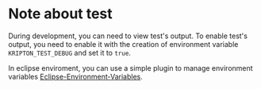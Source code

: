 # Note about test
During development, you can need to view test's output. To enable test's output, you need to enable it with the creation of environment variable `KRIPTON_TEST_DEBUG`
and set it to `true`.

In eclipse enviroment, you can use a simple plugin to manage environment variables [Eclipse-Environment-Variables](https://github.com/JorisAerts/Eclipse-Environment-Variables).